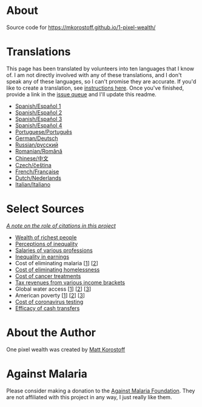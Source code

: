 # About

Source code for https://mkorostoff.github.io/1-pixel-wealth/

# Translations

This page has been translated by volunteers into ten languages that I know of. I am not directly involved with any of these translations, and I don't speak any of these languages, so I can't promise they are accurate. If you'd like to create a translation, see [instructions here](https://github.com/MKorostoff/1-pixel-wealth/issues/8#issuecomment-622964168).  Once you've finished, provide a link in the [issue queue](https://github.com/MKorostoff/1-pixel-wealth/issues/new) and I'll update this readme.

- [Spanish/Español 1](https://cjbarroso.com/1-pixel-wealth)
- [Spanish/Español 2](https://jhoon.github.io/1-pixel-wealth/es)
- [Spanish/Español 3](https://hmijail.github.io/1-pixel-wealth/es)
- [Spanish/Español 4](https://jsandovalc.github.io/1-pixel-wealth)
- [Portuguese/Português](https://flpms.github.io/1-pixel-wealth)
- [German/Deutsch](https://eattherichtextformat.github.io/1-pixel-wealth/de/)
- [Russian/русский](https://aensidhe.ru/1-pixel-wealth/)
- [Romanian/Română](https://andreicristianpetcu.github.io/1-pixel-wealth)
- [Chinese/中文](https://doodledu.github.io/1-pixel-wealth)
- [Czech/čeština](https://kerray.github.io/1-pixel-bohatstvi)
- [French/Française](https://tgluis.github.io/1-pixel-wealth/)
- [Dutch/Nederlands](https://jobveldhuis.github.io/1-pixel-weelde/)
- [Italian/Italiano](https://lostcrew.github.io/1-pixel-wealth)

# Select Sources

_[A note on the role of citations in this project](https://github.com/MKorostoff/1-pixel-wealth/issues/40#issuecomment-648932718)_

- [Wealth of richest people](https://www.forbes.com/forbes-400/#15b032877e2f)
- [Perceptions of inequality](https://www.ncbi.nlm.nih.gov/pubmed/26162108)
- [Salaries of various professions](https://money.usnews.com/careers)
- [Inequality in earnings](https://www.usatoday.com/story/money/2018/01/22/vast-majority-new-wealth-last-year-went-top-1/1051947001/)
- Cost of eliminating malaria [[1](https://www.ncbi.nlm.nih.gov/pubmed/25551454)] [[2](https://www.ncbi.nlm.nih.gov/books/NBK215638/)]
- [Cost of eliminating homelessness](https://www.usich.gov/resources/uploads/asset_library/Ending_Chronic_Homelessness_in_2017.pdf)
- [Cost of cancer treatments](https://ascopubs.org/doi/abs/10.1200/JCO.2019.37.15_suppl.6647)
- [Tax revenues from various income brackets](https://taxfoundation.org/summary-latest-federal-income-tax-data-2018-update/)
- Global water access [[1](https://www.who.int/news-room/detail/12-07-2017-2-1-billion-people-lack-safe-drinking-water-at-home-more-than-twice-as-many-lack-safe-sanitation)] [[2](https://www.who.int/water_sanitation_health/watandmacr3.pdf)] [[3](https://www.who.int/news-room/fact-sheets/detail/drinking-water)]
- American poverty [[1](https://www.census.gov/content/dam/Census/library/publications/2019/demo/p60-266.pdf)] [[2](https://prospect.org/power/much-money-take-eliminate-poverty-america/)] [[3](https://poverty.ucdavis.edu/sites/main/files/file-attachments/stevens_1994aerpp.pdf)]
- [Cost of coronavirus testing](https://www.cnbc.com/2020/04/21/coronavirus-tests-rockefeller-plan-would-screen-millions-for-covid-19.html)
- [Efficacy of cash transfers](https://www.givedirectly.org/research-on-cash-transfers/)

# About the Author
One pixel wealth was created by [Matt Korostoff](https://mkorostoff.github.io/)

# Against Malaria

Please consider making a donation to the [Against Malaria Foundation](https://www.againstmalaria.com/). They are not affiliated with this project in any way, I just really like them.
